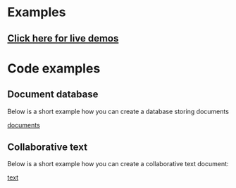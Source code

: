 
# Examples
## [Click here for live demos](https://github.com/dao-xyz/peerbit-examples)

# Code examples

## Document database
Below is a short example how you can create a database storing documents

[documents](./examples/document-store.ts ':include')



## Collaborative text 
Below is a short example how you can create a collaborative text document: 

[text](./examples/text-store.ts ':include')
